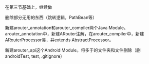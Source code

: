 在第三节基础上，继续做



删除部分无用的东西（跳转逻辑，PathBean等）

新建arouter_annotation和arouter_compiler两个Java Module。arouter_annotation中，新建ARouter注解，在arouter_compiler中，新建ARouterProcessor类，并extends AbstractProcessor。

新建arouter_api这个Android Module。将多于的文件夹和文件删除（删androidTest, test, .gitignore）



